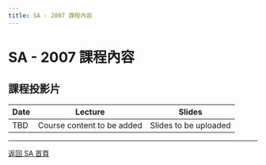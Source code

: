 ```yaml
---
title: SA - 2007 課程內容
---
```


# SA - 2007 課程內容

## 課程投影片

| Date | Lecture                    | Slides                |
| ---- | -------------------------- | --------------------- |
| TBD  | Course content to be added | Slides to be uploaded |

---

[返回 SA 首頁](/sa/)
